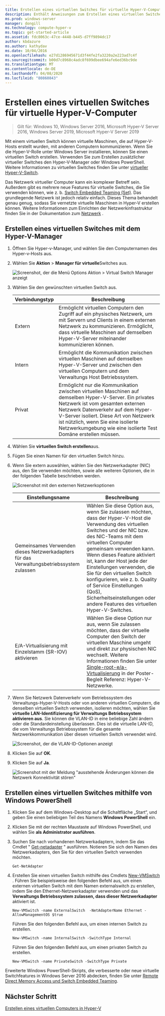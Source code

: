 ```yaml
---
title: Erstellen eines virtuellen Switches für virtuelle Hyper-V-Computer
description: Enthält Anweisungen zum Erstellen eines virtuellen Switches mit dem Hyper-V-Manager oder Windows PowerShell.
ms.prod: windows-server
manager: dongill
ms.technology: compute-hyper-v
ms.topic: get-started-article
ms.assetid: fdc8063c-47ce-4448-b445-d7ff9894dc17
author: kbdazure
ms.author: kathydav
ms.date: 10/04/2016
ms.openlocfilehash: e27d1286945671d3f44fe2fa3220a2e223ad7c4f
ms.sourcegitcommit: b00d7c8968c4adc8f699dbee694afe6ed36bc9de
ms.translationtype: MT
ms.contentlocale: de-DE
ms.lasthandoff: 04/08/2020
ms.locfileid: "80860843"
---
```

# <a name="create-a-virtual-switch-for-hyper-v-virtual-machines"></a>Erstellen eines virtuellen Switches für virtuelle Hyper-V-Computer

>Gilt für: Windows 10, Windows Server 2016, Microsoft Hyper-V Server 2016, Windows Server 2019, Microsoft Hyper-V Server 2019
  
Mit einem virtuellen Switch können virtuelle Maschinen, die auf Hyper-V-Hosts erstellt wurden, mit anderen Computern kommunizieren. Wenn Sie die Hyper-V-Rolle unter Windows Server installieren, können Sie einen virtuellen Switch erstellen. Verwenden Sie zum Erstellen zusätzlicher virtueller Switches den Hyper-V-Manager oder Windows PowerShell. Weitere Informationen zu virtuellen Switches finden Sie unter [virtueller Hyper-V-Switch](../../hyper-v-virtual-switch/Hyper-V-Virtual-Switch.md).  
  
Das Netzwerk virtueller Computer kann ein komplexer Betreff sein. Außerdem gibt es mehrere neue Features für virtuelle Switches, die Sie verwenden können, wie z. b. [Switch Embedded Teaming (Set)](../../hyper-v-virtual-switch/RDMA-and-Switch-Embedded-Teaming.md#switch-embedded-teaming-set). Das grundlegende Netzwerk ist jedoch relativ einfach. Dieses Thema behandelt genau genug, sodass Sie vernetzte virtuelle Maschinen in Hyper-V erstellen können. Weitere Informationen zum Einrichten der Netzwerkinfrastruktur finden Sie in der Dokumentation zum [Netzwerk](../../../networking/Networking.md) .   
  
## <a name="create-a-virtual-switch-by-using-hyper-v-manager"></a>Erstellen eines virtuellen Switches mit dem Hyper-V-Manager  
  
1.  Öffnen Sie Hyper-v-Manager, und wählen Sie den Computernamen des Hyper-v-Hosts aus.  
  
2.  Wählen Sie **Aktion** > **Manager für virtuelle**Switches aus.  
  
    ![Screenshot, der die Menü Options Aktion > Virtual Switch Manager anzeigt](../media/Hyper-V-Action-VSwitchManager.png)  
  
3.  Wählen Sie den gewünschten virtuellen Switch aus.  
  
    |Verbindungstyp|Beschreibung|  
    |-------------------|---------------|  
    |Extern|Ermöglicht virtuellen Computern den Zugriff auf ein physisches Netzwerk, um mit Servern und Clients in einem externen Netzwerk zu kommunizieren. Ermöglicht, dass virtuelle Maschinen auf demselben Hyper-V-Server miteinander kommunizieren können.|  
    |Intern|Ermöglicht die Kommunikation zwischen virtuellen Maschinen auf demselben Hyper-V-Server und zwischen den virtuellen Computern und dem Verwaltungs Host Betriebssystem.|  
    |Privat|Ermöglicht nur die Kommunikation zwischen virtuellen Maschinen auf demselben Hyper-V-Server. Ein privates Netzwerk ist vom gesamten externen Netzwerk Datenverkehr auf dem Hyper-V-Server isoliert. Diese Art von Netzwerk ist nützlich, wenn Sie eine isolierte Netzwerkumgebung wie eine isolierte Test Domäne erstellen müssen.|  
  
4.  Wählen Sie **virtuellen Switch erstellen**aus.  
  
5.  Fügen Sie einen Namen für den virtuellen Switch hinzu.  
  
6.  Wenn Sie extern auswählen, wählen Sie den Netzwerkadapter (NIC) aus, den Sie verwenden möchten, sowie alle weiteren Optionen, die in der folgenden Tabelle beschrieben werden.  
  
    ![Screenshot mit den externen Netzwerkoptionen](../media/Hyper-V-NewVSwitch-ExternalOptions.png)  
  
    |Einstellungsname|Beschreibung|  
    |----------------|---------------|  
    |Gemeinsames Verwenden dieses Netzwerkadapters für das Verwaltungsbetriebssystem zulassen|Wählen Sie diese Option aus, wenn Sie zulassen möchten, dass der Hyper-V-Host die Verwendung des virtuellen Switches und der NIC bzw. des NIC-Teams mit dem virtuellen Computer gemeinsam verwenden kann. Wenn dieses Feature aktiviert ist, kann der Host jede der Einstellungen verwenden, die Sie für den virtuellen Switch konfigurieren, wie z. b. Quality of Service Einstellungen (QoS), Sicherheitseinstellungen oder andere Features des virtuellen Hyper-V-Switches.|  
    |E/A-Virtualisierung mit Einzelstamm (SR-IOV) aktivieren|Wählen Sie diese Option nur aus, wenn Sie zulassen möchten, dass der virtuelle Computer den Switch der virtuellen Maschine umgeht und direkt zur physischen NIC wechselt. Weitere Informationen finden Sie unter [Single-root-e/a-Virtualisierung](https://technet.microsoft.com/library/dn641211.aspx#Sec4) in der Poster-Begleit Referenz: Hyper-V-Netzwerke.|  
  
7.  Wenn Sie Netzwerk Datenverkehr vom Betriebssystem des Verwaltungs-Hyper-V-Hosts oder von anderen virtuellen Computern, die denselben virtuellen Switch verwenden, isolieren möchten, wählen Sie **virtuelle LAN-Identifizierung für Verwaltungs Betriebssystem aktivieren aus**. Sie können die VLAN-ID in eine beliebige Zahl ändern oder die Standardeinstellung überlassen. Dies ist die virtuelle LAN-ID, die vom Verwaltungs Betriebssystem für die gesamte Netzwerkkommunikation über diesen virtuellen Switch verwendet wird.  
  
    ![Screenshot, der die VLAN-ID-Optionen anzeigt](../media/Hyper-V-NewSwitch-VLAN.png)  
  
8.  Klicken Sie auf **OK**.  
  
9. Klicken Sie auf **Ja**.  
  
    ![Screenshot mit der Meldung "ausstehende Änderungen können die Netzwerk Konnektivität stören"](../media/Hyper-V-NewVSwitch-DisruptNetwork.png)  
  
## <a name="create-a-virtual-switch-by-using-windows-powershell"></a>Erstellen eines virtuellen Switches mithilfe von Windows PowerShell  
  
1.  Klicken Sie auf dem Windows-Desktop auf die Schaltfläche „Start“, und geben Sie einen beliebigen Teil des Namens **Windows PowerShell** ein.  
  
2.  Klicken Sie mit der rechten Maustaste auf Windows PowerShell, und wählen Sie **als Administrator ausführen**.  
  
3.  Suchen Sie nach vorhandenen Netzwerkadaptern, indem Sie das Cmdlet " [Get-netadapter](https://technet.microsoft.com/library/jj130867.aspx) " ausführen. Notieren Sie sich den Namen des Netzwerkadapters, den Sie für den virtuellen Switch verwenden möchten.  
  
    ```  
    Get-NetAdapter  
    ```  
  
4.  Erstellen Sie einen virtuellen Switch mithilfe des Cmdlets [New-VMSwitch](https://technet.microsoft.com/library/hh848455.aspx) . Führen Sie beispielsweise den folgenden Befehl aus, um einen externen virtuellen Switch mit dem Namen externalswitch zu erstellen, indem Sie den Ethernet-Netzwerkadapter verwenden und das **Verwaltungs Betriebssystem zulassen, dass dieser Netzwerkadapter** aktiviert ist.  
  
    ```  
    New-VMSwitch -name ExternalSwitch  -NetAdapterName Ethernet -AllowManagementOS $true  
    ```  
  
    Führen Sie den folgenden Befehl aus, um einen internen Switch zu erstellen.  
  
    ```  
    New-VMSwitch -name InternalSwitch -SwitchType Internal  
    ```  
  
    Führen Sie den folgenden Befehl aus, um einen privaten Switch zu erstellen.  
  
    ```  
    New-VMSwitch -name PrivateSwitch -SwitchType Private  
    ```  
  
Erweiterte Windows PowerShell-Skripts, die verbesserte oder neue virtuelle Switchfeatures in Windows Server 2016 abdecken, finden Sie unter [Remote Direct Memory Access und Switch Embedded Teaming](../../hyper-v-virtual-switch/RDMA-and-Switch-Embedded-Teaming.md).  

  
## <a name="next-step"></a>Nächster Schritt  
[Erstellen eines virtuellen Computers in Hyper-V](Create-a-virtual-machine-in-Hyper-V.md)  
  


